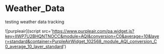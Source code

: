 # Weather_Data
testing weather data tracking

![purpleair](script src='https://www.purpleair.com/pa.widget.js?key=IIWP7U2BHQNTNOCC&module=AQI&conversion=C0&average=10&layer=standard&container=PurpleAirWidget_102568_module_AQI_conversion_C0_average_10_layer_standard')
